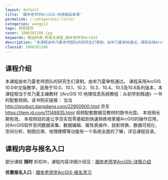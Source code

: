 ```yaml
---
layout: default
title: '跟牟老师学ArcGIS-网易精品单课'
permalink: /:categories/:title/
categories: wangyi2
tags: 网易提供
cover: 1006381106.jpg
keywords: 精选网课,网易云课堂,跟牟老师学ArcGIS
description: "本课程由牟乃夏老师团队的研究生们录制，由牟乃夏审核通过。课程采用ArcGIS10.0中文版教学，适用于10.0、10.1、10.2、10.3、10.4、10.5及10.6系列版本，本课程相当"
classid: 1006381106
---
```


## 课程介绍

本课程由牟乃夏老师团队的研究生们录制，由牟乃夏审核通过。
课程采用ArcGIS 10.0中文版教学，适用于10.0、10.1、10.2、10.3、10.4、10.5及10.6系列版本，本课程相当于牟乃夏主编教材《ArcGIS 10 地理信息系统教程：从初学到精通》一书的配套视频。该书购买链接：
当当 http://product.dangdang.com/22900900.html 
京东 https://item.jd.com/11148935.html
视频配套数据见教材的随书光盘。
本视频长期有效。
本视频目的是让学员实现零基础到快速熟练地掌握ArcGIS的操作应用，对ArcGIS软件空间数据采集、数据编辑、属性表操作、投影转换、数据可视化、空间分析、制图应用、地理建模等功能有一个系统全面的了解，详见课程目录。

## 课程内容与报名入口

部分课程 **限时** 折扣中，课程内容详细介绍见：[跟牟老师学ArcGIS-详情介绍](https://study.163.com/course/introduction/1006381106.htm?share=1&shareId=1025206652&utm_campaign=share&utm_medium=iphoneShare&utm_source=&utm_u=1025206652)

**优惠报名入口**：[跟牟老师学ArcGIS-报名学习](https://study.163.com/course/introduction/1006381106.htm?share=1&shareId=1025206652&utm_campaign=share&utm_medium=iphoneShare&utm_source=&utm_u=1025206652)

